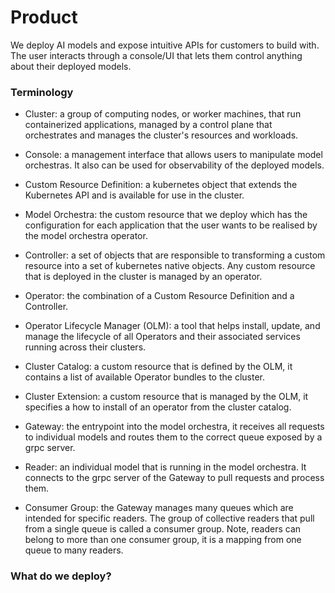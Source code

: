 # Product

We deploy AI models and expose intuitive APIs for customers to build with. The user interacts through a console/UI that lets them control anything about their deployed models.

### Terminology

* Cluster: a group of computing nodes, or worker machines, that run containerized applications, managed by a control plane that orchestrates and manages the cluster's resources and workloads.

* Console: a management interface that allows users to manipulate model orchestras. It also can be used for observability of the deployed models.

* Custom Resource Definition: a kubernetes object that extends the Kubernetes API and is available for use in the cluster.

* Model Orchestra: the custom resource that we deploy which has the configuration for each application that the user wants to be realised by the model orchestra operator.

* Controller: a set of objects that are responsible to transforming a custom resource into a set of kubernetes native objects. Any custom resource that is deployed in the cluster is managed by an operator.

* Operator: the combination of a Custom Resource Definition and a Controller.

* Operator Lifecycle Manager (OLM): a tool that helps install, update, and manage the lifecycle of all Operators and their associated services running across their clusters.

* Cluster Catalog: a custom resource that is defined by the OLM, it contains a list of available Operator bundles to the cluster.

* Cluster Extension: a custom resource that is managed by the OLM, it specifies a how to install of an operator from the cluster catalog.

* Gateway: the entrypoint into the model orchestra, it receives all requests to individual models and routes them to the correct queue exposed by a grpc server.

* Reader: an individual model that is running in the model orchestra. It connects to the grpc server of the Gateway to pull requests and process them.

* Consumer Group: the Gateway manages many queues which are intended for specific readers. The group of collective readers that pull from a single queue is called a consumer group. Note, readers can belong to more than one consumer group, it is a mapping from one queue to many readers.


### What do we deploy?

